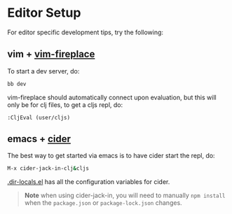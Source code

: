 # Editor Setup

For editor specific development tips, try the following:

## vim + [vim-fireplace](https://github.com/tpope/vim-fireplace)

To start a dev server, do:

```bash
bb dev
```

vim-fireplace should automatically connect upon evaluation, but this will
only be for clj files, to get a cljs repl, do:

```vim
:CljEval (user/cljs)
```

## emacs + [cider](https://cider.mx/)

The best way to get started via emacs is to have cider start the repl, do:

```bash
M-x cider-jack-in-clj&cljs
```

[.dir-locals.el](../../.dir-locals.el) has all the configuration variables for
cider.

> **Note** when using cider-jack-in, you will need to manually `npm install`
> when the `package.json` or `package-lock.json` changes.
